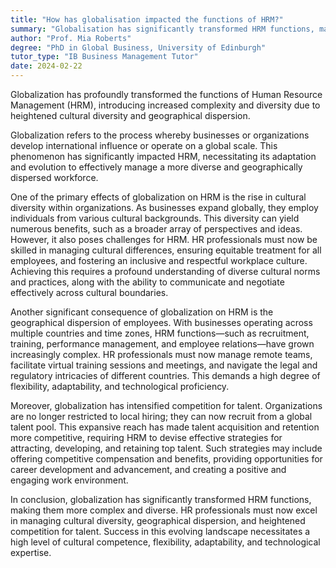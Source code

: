```yaml
---
title: "How has globalisation impacted the functions of HRM?"
summary: "Globalisation has significantly transformed HRM functions, making them more complex and diverse due to increased cultural diversity and geographical dispersion."
author: "Prof. Mia Roberts"
degree: "PhD in Global Business, University of Edinburgh"
tutor_type: "IB Business Management Tutor"
date: 2024-02-22
---
```


Globalization has profoundly transformed the functions of Human Resource Management (HRM), introducing increased complexity and diversity due to heightened cultural diversity and geographical dispersion.

Globalization refers to the process whereby businesses or organizations develop international influence or operate on a global scale. This phenomenon has significantly impacted HRM, necessitating its adaptation and evolution to effectively manage a more diverse and geographically dispersed workforce.

One of the primary effects of globalization on HRM is the rise in cultural diversity within organizations. As businesses expand globally, they employ individuals from various cultural backgrounds. This diversity can yield numerous benefits, such as a broader array of perspectives and ideas. However, it also poses challenges for HRM. HR professionals must now be skilled in managing cultural differences, ensuring equitable treatment for all employees, and fostering an inclusive and respectful workplace culture. Achieving this requires a profound understanding of diverse cultural norms and practices, along with the ability to communicate and negotiate effectively across cultural boundaries.

Another significant consequence of globalization on HRM is the geographical dispersion of employees. With businesses operating across multiple countries and time zones, HRM functions—such as recruitment, training, performance management, and employee relations—have grown increasingly complex. HR professionals must now manage remote teams, facilitate virtual training sessions and meetings, and navigate the legal and regulatory intricacies of different countries. This demands a high degree of flexibility, adaptability, and technological proficiency.

Moreover, globalization has intensified competition for talent. Organizations are no longer restricted to local hiring; they can now recruit from a global talent pool. This expansive reach has made talent acquisition and retention more competitive, requiring HRM to devise effective strategies for attracting, developing, and retaining top talent. Such strategies may include offering competitive compensation and benefits, providing opportunities for career development and advancement, and creating a positive and engaging work environment.

In conclusion, globalization has significantly transformed HRM functions, making them more complex and diverse. HR professionals must now excel in managing cultural diversity, geographical dispersion, and heightened competition for talent. Success in this evolving landscape necessitates a high level of cultural competence, flexibility, adaptability, and technological expertise.
    